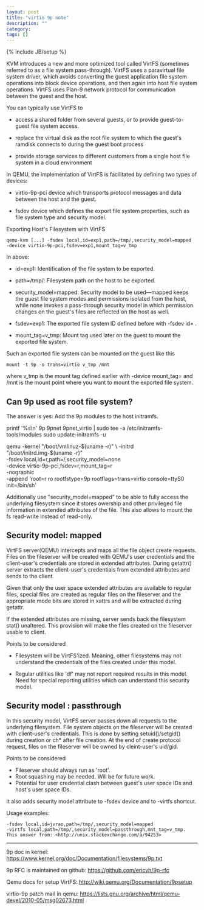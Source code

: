 ```yaml
---
layout: post
title: "virtio 9p note"
description: ""
category: 
tags: []
---
```

{% include JB/setup %}

KVM introduces a new and more optimized tool called VirtFS (sometimes referred to as a file system pass-through).
VirtFS uses a paravirtual file system driver, which avoids converting the guest application file system operations
into block device operations, and then again into host file system operations. VirtFS uses Plan-9 network protocol
for communication between the guest and the host.

You can typically use VirtFS to

* access a shared folder from several guests, or to provide guest-to-guest file system access.

* replace the virtual disk as the root file system to which the guest's ramdisk connects to during the guest boot process

* provide storage services to different customers from a single host file system in a cloud environment

In QEMU, the implementation of VirtFS is facilitated by defining two types of devices:

* virtio-9p-pci device which transports protocol messages and data between the host and the guest.

* fsdev device which defines the export file system properties, such as file system type and security model.

Exporting Host's Filesystem with VirtFS

	qemu-kvm [...] -fsdev local,id=exp1,path=/tmp/,security_model=mapped
	-device virtio-9p-pci,fsdev=exp1,mount_tag=v_tmp

In above:

* id=exp1: Identification of the file system to be exported.

* path=/tmp/: Filesystem path on the host to be exported.

* security_model=mapped: Security model to be used—mapped keeps the guest file system modes and permissions isolated from the host, while none invokes a pass-through security model in which permission changes on the guest's files are reflected on the host as well.

* fsdev=exp1: The exported file system ID defined before with -fsdev id= .

* mount_tag=v_tmp: Mount tag used later on the guest to mount the exported file system.

Such an exported file system can be mounted on the guest like this

	mount -t 9p -o trans=virtio v_tmp /mnt

where v_tmp is the mount tag defined earlier with -device mount_tag= and /mnt is the mount point where you want to mount the exported file system.

Can 9p used as root file system?
-------------------------------

The answer is yes:
Add the 9p modules to the host initramfs.

printf '%s\n' 9p 9pnet 9pnet_virtio | sudo tee -a /etc/initramfs-tools/modules
sudo update-initramfs -u

qemu -kernel "/boot/vmlinuz-$(uname -r)" \
  -initrd "/boot/initrd.img-$(uname -r)" \
  -fsdev local,id=r,path=/,security_model=none \
  -device virtio-9p-pci,fsdev=r,mount_tag=r \
  -nographic \
  -append 'root=r ro rootfstype=9p rootflags=trans=virtio console=ttyS0 init=/bin/sh'

Additionally use "security_model=mapped" to be able to fully access the underlying
filesystem since it stores owership and other privileged file information in extended
attributes of the file. This also allows to mount the fs read-write instead of read-only.


Security model: mapped
----------------------

VirtFS server(QEMU) intercepts and maps all the file object create requests.
Files on the fileserver will be created with QEMU's user credentials and the
client-user's credentials are stored in extended attributes.
During getattr() server extracts the client-user's credentials from extended
attributes and sends to the client.

Given that only the user space extended attributes are available to regular
files, special files are created as regular files on the fileserver and the
appropriate mode bits are stored in xattrs and will be extracted during
getattr.

If the extended attributes are missing, server sends back the filesystem
stat() unaltered. This provision will make the files created on the
fileserver usable to client.

Points to be considered

* Filesystem will be VirtFS'ized. Meaning, other filesystems may not
 understand the credentials of the files created under this model.

* Regular utilities like 'df' may not report required results in this model.
 Need for special reporting utilities which can understand this security model.


Security model : passthrough
----------------------------

In this security model, VirtFS server passes down all requests to the
underlying filesystem. File system objects on the fileserver will be created
with client-user's credentials. This is done by setting setuid()/setgid()
during creation or ch* after file creation. At the end of create protocol
request, files on the fileserver will be owned by cleint-user's uid/gid.

Points to be considered

  * Fileserver should always run as 'root'.
  * Root squashing may be needed. Will be for future work.
  * Potential for user credential clash between guest's user space IDs and
    host's user space IDs.

It also adds security model attribute to -fsdev device and to -virtfs shortcut.

Usage examples:

	-fsdev local,id=jvrao,path=/tmp/,security_model=mapped
	-virtfs local,path=/tmp/,security_model=passthrough,mnt_tag=v_tmp.
	This answer from: <http://unix.stackexchange.com/a/94253>

---
9p doc in kernel: <https://www.kernel.org/doc/Documentation/filesystems/9p.txt>

9p RFC is maintained on github: <https://github.com/ericvh/9p-rfc>

Qemu docs for setup VirtFS: <http://wiki.qemu.org/Documentation/9psetup>

virtio-9p patch mail in qemu: <https://lists.gnu.org/archive/html/qemu-devel/2010-05/msg02673.html>
